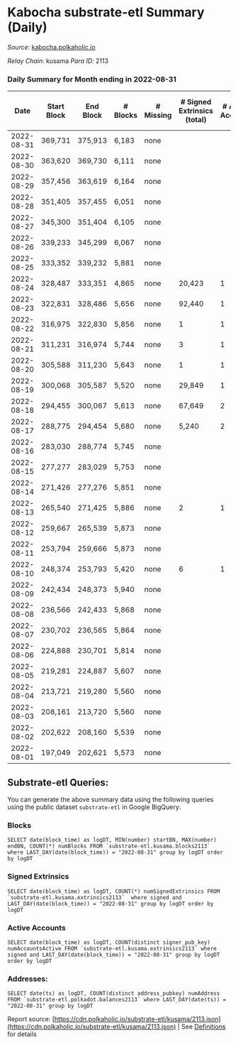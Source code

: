 # Kabocha substrate-etl Summary (Daily)

_Source_: [kabocha.polkaholic.io](https://kabocha.polkaholic.io)

*Relay Chain*: kusama
*Para ID*: 2113



### Daily Summary for Month ending in 2022-08-31


| Date | Start Block | End Block | # Blocks | # Missing | # Signed Extrinsics (total) | # Active Accounts | # Addresses with Balances | # Events | # Transfers | # XCM Transfers In | # XCM Transfers Out |
| ---- | ----------- | --------- | -------- | --------- | --------------------------- | ----------------- | ------------------------- | -------- | ----------- | ------------------ | ------------------- |
| 2022-08-31 | 369,731 | 375,913 | 6,183 | none  |  |  | 13,290 | 12,387 |   |   |   |
| 2022-08-30 | 363,620 | 369,730 | 6,111 | none  |  |  | 13,290 | 12,242 |   |   |   |
| 2022-08-29 | 357,456 | 363,619 | 6,164 | none  |  |  | 13,290 | 12,349 |   |   |   |
| 2022-08-28 | 351,405 | 357,455 | 6,051 | none  |  |  | 13,290 | 12,122 |   |   |   |
| 2022-08-27 | 345,300 | 351,404 | 6,105 | none  |  |  | 13,290 | 12,235 |   |   |   |
| 2022-08-26 | 339,233 | 345,299 | 6,067 | none  |  |  | 13,290 | 12,154 |   |   |   |
| 2022-08-25 | 333,352 | 339,232 | 5,881 | none  |  |  | 13,290 | 11,781 |   |   |   |
| 2022-08-24 | 328,487 | 333,351 | 4,865 | none  | 20,423 | 1 | 13,290 | 134,850 |   |   |   |
| 2022-08-23 | 322,831 | 328,486 | 5,656 | none  | 92,440 | 1 | 13,373 | 590,816 |   |   |   |
| 2022-08-22 | 316,975 | 322,830 | 5,856 | none  | 1 | 1 | 16,439 | 35,946 |   |   |   |
| 2022-08-21 | 311,231 | 316,974 | 5,744 | none  | 3 | 1 | 16,439 | 88,974 |   |   |   |
| 2022-08-20 | 305,588 | 311,230 | 5,643 | none  | 1 | 1 | 16,440 | 11,308 |   |   |   |
| 2022-08-19 | 300,068 | 305,587 | 5,520 | none  | 29,849 | 1 | 16,440 | 190,510 |   |   |   |
| 2022-08-18 | 294,455 | 300,067 | 5,613 | none  | 67,649 | 2 | 16,295 | 447,891 |   |   |   |
| 2022-08-17 | 288,775 | 294,454 | 5,680 | none  | 5,240 | 2 | 1,748 | 49,281 |   |   |   |
| 2022-08-16 | 283,030 | 288,774 | 5,745 | none  |  |  | 8 | 17,254 |   |   |   |
| 2022-08-15 | 277,277 | 283,029 | 5,753 | none  |  |  | 8 | 17,278 |   |   |   |
| 2022-08-14 | 271,426 | 277,276 | 5,851 | none  |  |  | 8 | 17,573 |   |   |   |
| 2022-08-13 | 265,540 | 271,425 | 5,886 | none  | 2 | 1 | 8 | 17,692 |   |   |   |
| 2022-08-12 | 259,667 | 265,539 | 5,873 | none  |  |  | 7 | 17,639 |   |   |   |
| 2022-08-11 | 253,794 | 259,666 | 5,873 | none  |  |  | 7 | 17,639 |   |   |   |
| 2022-08-10 | 248,374 | 253,793 | 5,420 | none  | 6 | 1 | 7 | 12,548 |   |   |   |
| 2022-08-09 | 242,434 | 248,373 | 5,940 | none  |  |  | 7 | 11,899 |   |   |   |
| 2022-08-08 | 236,566 | 242,433 | 5,868 | none  |  |  | 7 | 11,756 |   |   |   |
| 2022-08-07 | 230,702 | 236,565 | 5,864 | none  |  |  | 7 | 11,747 |   |   |   |
| 2022-08-06 | 224,888 | 230,701 | 5,814 | none  |  |  | 7 | 11,648 |   |   |   |
| 2022-08-05 | 219,281 | 224,887 | 5,607 | none  |  |  | 7 | 11,233 |   |   |   |
| 2022-08-04 | 213,721 | 219,280 | 5,560 | none  |  |  | 7 | 11,138 |   |   |   |
| 2022-08-03 | 208,161 | 213,720 | 5,560 | none  |  |  | 7 | 11,139 |   |   |   |
| 2022-08-02 | 202,622 | 208,160 | 5,539 | none  |  |  | 7 | 11,096 |   |   |   |
| 2022-08-01 | 197,049 | 202,621 | 5,573 | none  |  |  | 7 | 11,165 |   |   |   |

## Substrate-etl Queries:
You can generate the above summary data using the following queries using the public dataset `substrate-etl` in Google BigQuery:


### Blocks
```
SELECT date(block_time) as logDT, MIN(number) startBN, MAX(number) endBN, COUNT(*) numBlocks FROM `substrate-etl.kusama.blocks2113`  where LAST_DAY(date(block_time)) = "2022-08-31" group by logDT order by logDT
```


### Signed Extrinsics
```
SELECT date(block_time) as logDT, COUNT(*) numSignedExtrinsics FROM `substrate-etl.kusama.extrinsics2113`  where signed and LAST_DAY(date(block_time)) = "2022-08-31" group by logDT order by logDT
```


### Active Accounts
```
SELECT date(block_time) as logDT, COUNT(distinct signer_pub_key) numAccountsActive FROM `substrate-etl.kusama.extrinsics2113` where signed and LAST_DAY(date(block_time)) = "2022-08-31" group by logDT order by logDT
```


### Addresses:
```
SELECT date(ts) as logDT, COUNT(distinct address_pubkey) numAddress FROM `substrate-etl.polkadot.balances2113` where LAST_DAY(date(ts)) = "2022-08-31" group by logDT
```



Report source: [https://cdn.polkaholic.io/substrate-etl/kusama/2113.json](https://cdn.polkaholic.io/substrate-etl/kusama/2113.json) | See [Definitions](/DEFINITIONS.md) for details
